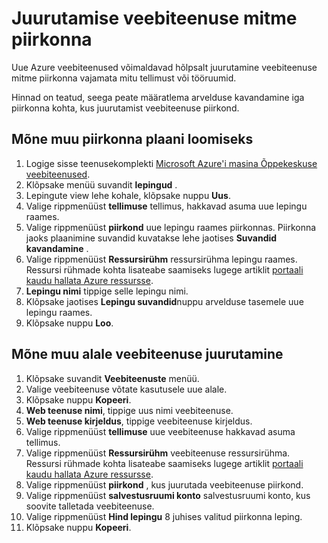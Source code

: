 <properties
    pageTitle="Juurutamise veebiteenuse mitme piirkonna | Microsoft Azure'i"
    description="Juhised (Kopeeri) uus veebiteenus muude piirkondade juurutamiseks."
    services="machine-learning"
    documentationCenter=""
    authors="vDonGlover"
    manager="raymondl"
    editor="cgronlun"/>

<tags
    ms.service="machine-learning"
    ms.workload="data-services"
    ms.tgt_pltfrm="na"
    ms.devlang="na"
    ms.topic="article"
    ms.date="10/05/2016"
    ms.author="v-donglo"/>

# <a name="how-to-deploy-a-web-service-to-multiple-regions"></a>Juurutamise veebiteenuse mitme piirkonna

Uue Azure veebiteenused võimaldavad hõlpsalt juurutamine veebiteenuse mitme piirkonna vajamata mitu tellimust või tööruumid. 

Hinnad on teatud, seega peate määratlema arvelduse kavandamine iga piirkonna kohta, kus juurutamist veebiteenuse piirkond.

## <a name="to-create-a-plan-in-another-region"></a>Mõne muu piirkonna plaani loomiseks

1. Logige sisse teenusekomplekti [Microsoft Azure'i masina Õppekeskuse veebiteenused](https://services.azureml.net/).
2. Klõpsake menüü suvandit **lepingud** .
3. Lepingute view lehe kohale, klõpsake nuppu **Uus**.
4. Valige rippmenüüst **tellimuse** tellimus, hakkavad asuma uue lepingu raames.
5. Valige rippmenüüst **piirkond** uue lepingu raames piirkonnas. Piirkonna jaoks plaanimine suvandid kuvatakse lehe jaotises **Suvandid kavandamine** .
6. Valige rippmenüüst **Ressursirühm** ressursirühma lepingu raames. Ressursi rühmade kohta lisateabe saamiseks lugege artiklit [portaali kaudu hallata Azure ressursse](../azure-portal/resource-group-portal.md).
7. **Lepingu nimi** tippige selle lepingu nimi.
8. Klõpsake jaotises **Lepingu suvandid**nuppu arvelduse tasemele uue lepingu raames.
9. Klõpsake nuppu **Loo**.


## <a name="deploying-the-web-service-to-another-region"></a>Mõne muu alale veebiteenuse juurutamine

1. Klõpsake suvandit **Veebiteenuste** menüü.
2. Valige veebiteenuse võtate kasutusele uue alale.
3. Klõpsake nuppu **Kopeeri**.
4. **Web teenuse nimi**, tippige uus nimi veebiteenuse.
5. **Web teenuse kirjeldus**, tippige veebiteenuse kirjeldus.
6. Valige rippmenüüst **tellimuse** uue veebiteenuse hakkavad asuma tellimus.
7. Valige rippmenüüst **Ressursirühm** veebiteenuse ressursirühma. Ressursi rühmade kohta lisateabe saamiseks lugege artiklit [portaali kaudu hallata Azure ressursse](../azure-portal/resource-group-portal.md).
8. Valige rippmenüüst **piirkond** , kus juurutada veebiteenuse piirkond.
9. Valige rippmenüüst **salvestusruumi konto** salvestusruumi konto, kus soovite talletada veebiteenuse.
10. Valige rippmenüüst **Hind lepingu** 8 juhises valitud piirkonna leping.
11. Klõpsake nuppu **Kopeeri**.

